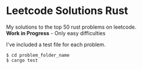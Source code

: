 # Leetcode Solutions Rust
My solutions to the top 50 rust problems on leetcode. 
<br>**Work in Progress** - Only easy difficulties

I've included a test file for each problem.
```shell
$ cd problem_folder_name
$ cargo test
```